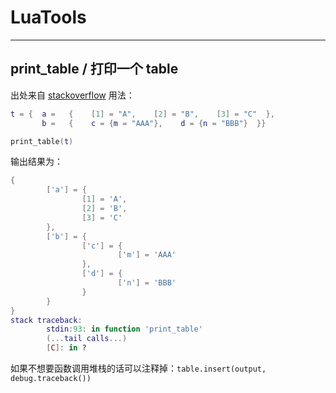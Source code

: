 # LuaTools

---

## print_table / 打印一个 table
  出处来自 [stackoverflow](http://stackoverflow.com/questions/9168058/how-to-dump-a-table-to-console)
  用法：
```lua
t = {  a =   {    [1] = "A",    [2] = "B",    [3] = "C"  },
       b =   {    c = {m = "AAA"},    d = {n = "BBB"}  }}

print_table(t)
```
输出结果为：
```lua
{
        ['a'] = {
                [1] = 'A',
                [2] = 'B',
                [3] = 'C'
        },
        ['b'] = {
                ['c'] = {
                        ['m'] = 'AAA'
                },
                ['d'] = {
                        ['n'] = 'BBB'
                }
        }
}
stack traceback:
        stdin:93: in function 'print_table'
        (...tail calls...)
        [C]: in ?

```
如果不想要函数调用堆栈的话可以注释掉：`table.insert(output, debug.traceback())`


